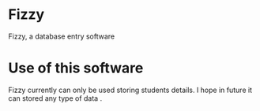 # Fizzy
Fizzy, a database entry software

# Use of this software

Fizzy currently can only be used storing students details.
I hope in future it can stored any type of data .
